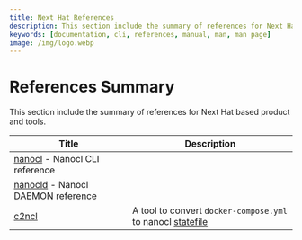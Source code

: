 ```yaml
---
title: Next Hat References
description: This section include the summary of references for Next Hat based product and tools.
keywords: [documentation, cli, references, manual, man, man page]
image: /img/logo.webp
---
```


# References Summary

This section include the summary of references for Next Hat based product and tools.

| Title      | Description |
| ----------- | ----------- |
| [nanocl][nanocl]   - Nanocl CLI reference    |
| [nanocld][nanocld] - Nanocl DAEMON reference |
| [c2ncl][c2ncl] | A tool to convert `docker-compose.yml` to nanocl [statefile][statefile]

[nanocl]: /docs/references/nanocl/cli.md
[nanocld]: /docs/references/nanocl/daemon/overview.md
[c2ncl]: /docs/references/c2ncl/cli.md
[statefile]: /docs/references/nanocl/statefile.md